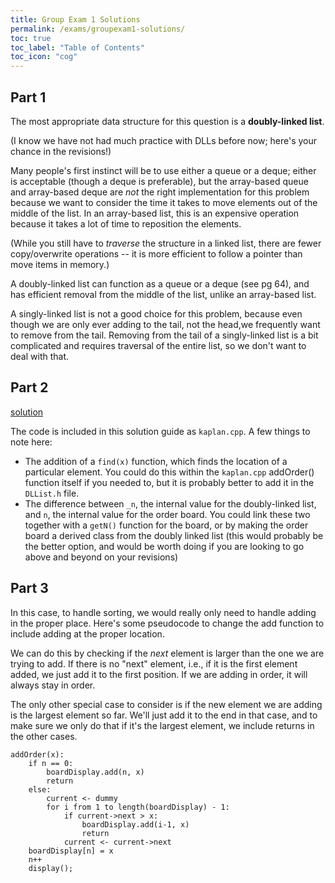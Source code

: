 ```yaml
---
title: Group Exam 1 Solutions
permalink: /exams/groupexam1-solutions/
toc: true
toc_label: "Table of Contents"
toc_icon: "cog"
---
```

## Part 1

The most appropriate data structure for this question is a **doubly-linked list**. 

(I know we have not had much practice with DLLs before now; here's your chance in the revisions!)

Many people's first instinct will be to use either a queue or a deque; either is acceptable (though a deque is preferable), but the array-based queue and array-based deque are _not_ the right implementation for this problem because we want to consider the time it takes to move elements out of the middle of the list. In an array-based list, this is an expensive operation because it takes a lot of time to reposition the elements. 

(While you still have to _traverse_ the structure in a linked list, there are fewer copy/overwrite operations -- it is more efficient to follow a pointer than move items in memory.)

A doubly-linked list can function as a queue or a deque (see pg 64), and has efficient removal from the middle of the list, unlike an array-based list. 

A singly-linked list is not a good choice for this problem, because even though we are only ever adding to the tail, not the head,we frequently want to remove from the tail. Removing from the tail of a singly-linked list is a bit complicated and requires traversal of the entire list, so we don't want to deal with that. 

## Part 2

[solution](https://github.com/alackles/CMSC-270-ST-23/tree/main/_pages/exams/groupexam1-solution)

The code is included in this solution guide as `kaplan.cpp`. A few things to note here:

- The addition of a `find(x)` function, which finds the location of a particular element. You could do this within the `kaplan.cpp` addOrder() function itself if you needed to, but it is probably better to add it in the `DLList.h` file. 
- The difference between `_n`, the internal value for the doubly-linked list, and `n`, the internal value for the order board. You could link these two together with a `getN()` function for the board, or by making the order board a derived class from the doubly linked list (this would probably be the better option, and would be worth doing if you are looking to go above and beyond on your revisions)

## Part 3

In this case, to handle sorting, we would really only need to handle adding in the proper place. Here's some pseudocode to change the add function to include adding at the proper location. 

We can do this by checking if the _next_ element is larger than the one we are trying to add. If there is no "next" element, i.e., if it is the first element added, we just add it to the first position. If we are adding in order, it will always stay in order. 

The only other special case to consider is if the new element we are adding is the largest element so far. We'll just add it to the end in that case, and to make sure we only do that if it's the largest element, we include returns in the other cases. 

```
addOrder(x):
    if n == 0:
        boardDisplay.add(n, x)
        return
    else:
        current <- dummy
        for i from 1 to length(boardDisplay) - 1: 
            if current->next > x: 
                boardDisplay.add(i-1, x)
                return
            current <- current->next
    boardDisplay[n] = x
    n++
    display();
```
